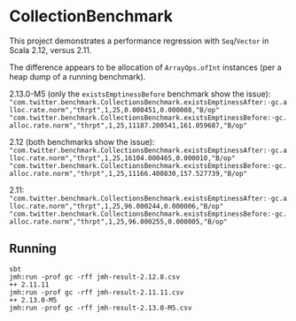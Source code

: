 # CollectionBenchmark

This project demonstrates a performance regression with `Seq`/`Vector` in Scala 2.12, versus 2.11.

The difference appears to be allocation of `ArrayOps.ofInt` instances (per a heap dump of a running benchmark).

2.13.0-M5 (only the `existsEmptinessBefore` benchmark show the issue):
`"com.twitter.benchmark.CollectionsBenchmark.existsEmptinessAfter:·gc.alloc.rate.norm","thrpt",1,25,0.000451,0.000008,"B/op"`
`"com.twitter.benchmark.CollectionsBenchmark.existsEmptinessBefore:·gc.alloc.rate.norm","thrpt",1,25,11187.200541,161.059687,"B/op"`

2.12 (both benchmarks show the issue):
`"com.twitter.benchmark.CollectionsBenchmark.existsEmptinessAfter:·gc.alloc.rate.norm","thrpt",1,25,16104.000465,0.000010,"B/op"`
`"com.twitter.benchmark.CollectionsBenchmark.existsEmptinessBefore:·gc.alloc.rate.norm","thrpt",1,25,11166.400830,157.527739,"B/op"`

2.11:
`"com.twitter.benchmark.CollectionsBenchmark.existsEmptinessAfter:·gc.alloc.rate.norm","thrpt",1,25,96.000244,0.000006,"B/op"`
`"com.twitter.benchmark.CollectionsBenchmark.existsEmptinessBefore:·gc.alloc.rate.norm","thrpt",1,25,96.000255,0.000005,"B/op"`

## Running
```
sbt
jmh:run -prof gc -rff jmh-result-2.12.8.csv
++ 2.11.11
jmh:run -prof gc -rff jmh-result-2.11.11.csv
++ 2.13.0-M5
jmh:run -prof gc -rff jmh-result-2.13.0-M5.csv
```
